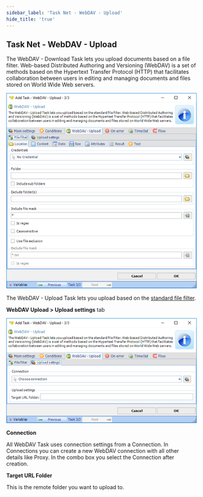```yaml
---
sidebar_label: 'Task Net - WebDAV - Upload'
hide_title: 'true'
---
```


## Task Net - WebDAV - Upload

The WebDAV - Download Task lets you upload documents based on a file filter. Web-based Distributed Authoring and Versioning (WebDAV) is a set of methods based on the Hypertext Transfer Protocol (HTTP) that facilitates collaboration between users in editing and managing documents and files stored on World Wide Web servers.

![](../../../static/img/tasknetwebdavupload.png)

The WebDAV - Upload Task lets you upload based on the [standard file filter](job-tasks-file-filter).
 
**WebDAV Upload > Upload settings** tab

![](../../../static/img/tasknetwebdavuploadsettings.png)

**Connection**

All WebDAV Task uses connection settings from a Connection. In Connections you can create a new WebDAV connection with all other details like Proxy. In the combo box you select the Connection after creation.
 
**Target URL Folder**

This is the remote folder you want to upload to.